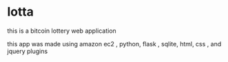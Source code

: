 # lotta



this is a bitcoin lottery web application 

this app was made using amazon ec2 , python, flask , sqlite, html, css , and jquery plugins 
